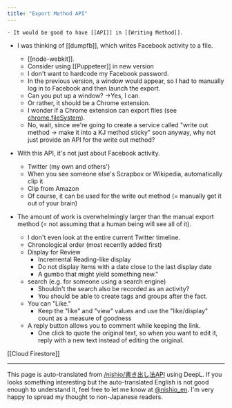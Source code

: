 ```yaml
---
title: "Export Method API"
---
```


    - It would be good to have [[API]] in [[Writing Method]].
- I was thinking of [[dumpfb]], which writes Facebook activity to a file.
    - [[node-webkit]].
    - Consider using [[Puppeteer]] in new version
    - I don't want to hardcode my Facebook password.
    - In the previous version, a window would appear, so I had to manually log in to Facebook and then launch the export.
    - Can you put up a window? →Yes, I can.
    - Or rather, it should be a Chrome extension.
    - I wonder if a Chrome extension can export files (see [chrome.fileSystem](https://developers.chrome.com/apps/fileSystem)).
    - No, wait, since we're going to create a service called "write out method -> make it into a KJ method sticky" soon anyway, why not just provide an API for the write out method?

- With this API, it's not just about Facebook activity.
    - Twitter (my own and others')
    - When you see someone else's Scrapbox or Wikipedia, automatically clip it
    - Clip from Amazon
    - Of course, it can be used for the write out method (= manually get it out of your brain)
- The amount of work is overwhelmingly larger than the manual export method (= not assuming that a human being will see all of it).
    - I don't even look at the entire current Twitter timeline.
    - Chronological order (most recently added first)
    - Display for Review
        - Incremental Reading-like display
        - Do not display items with a date close to the last display date
        - A gumbo that might yield something new."
    - search (e.g. for someone using a search engine)
        - Shouldn't the search also be recorded as an activity?
        - You should be able to create tags and groups after the fact.
    - You can "Like."
        - Keep the "like" and "view" values and use the "like/display" count as a measure of goodness
    - A reply button allows you to comment while keeping the link.
        - One click to quote the original text, so when you want to edit it, reply with a new text instead of editing the original.

[[Cloud Firestore]]

---
This page is auto-translated from [/nishio/書き出し法API](https://scrapbox.io/nishio/書き出し法API) using DeepL. If you looks something interesting but the auto-translated English is not good enough to understand it, feel free to let me know at [@nishio_en](https://twitter.com/nishio_en). I'm very happy to spread my thought to non-Japanese readers.